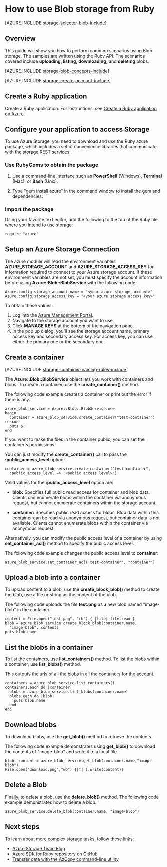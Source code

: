 <properties
	pageTitle="How to use Blob storage from Ruby | Windows Azure"
	description="Learn how to use Blob storage to upload, download, list, and delete blob content. Samples written in Ruby."
	services="storage"
	documentationCenter="ruby"
	authors="tfitzmac"
	manager="wpickett"
	editor="tysonn"/>

<tags
	ms.service="storage"
	ms.date="12/16/2015"
	wacn.date=""/>


# How to use Blob storage from Ruby

[AZURE.INCLUDE [storage-selector-blob-include](../includes/storage-selector-blob-include.md)]

## Overview

This guide will show you how to perform common scenarios using Blob storage. The samples are written using the Ruby API. The scenarios covered include **uploading, listing, downloading,** and **deleting** blobs.

[AZURE.INCLUDE [storage-blob-concepts-include](../includes/storage-blob-concepts-include.md)]

[AZURE.INCLUDE [storage-create-account-include](../includes/storage-create-account-include.md)]

## Create a Ruby application

Create a Ruby application. For instructions,
see [Create a Ruby application on Azure](/documentation/articles/virtual-machines-ruby-rails-web-app-linux).

## Configure your application to access Storage

To use Azure Storage, you need to download and use the Ruby azure package, which includes a set of convenience libraries that communicate with the storage REST services.

### Use RubyGems to obtain the package

1. Use a command-line interface such as **PowerShell** (Windows), **Terminal** (Mac), or **Bash** (Unix).

2. Type "gem install azure" in the command window to install the gem and dependencies.

### Import the package

Using your favorite text editor, add the following to the top of the Ruby file where you intend to use storage:

	require "azure"

## Setup an Azure Storage Connection

The azure module will read the environment variables **AZURE_STORAGE_ACCOUNT** and **AZURE_STORAGE_ACCESS_KEY**
for information required to connect to your Azure storage account. If these environment variables are not set, you must specify the account information before using **Azure::Blob::BlobService** with the following code:

	Azure.config.storage_account_name = "<your azure storage account>"
	Azure.config.storage_access_key = "<your azure storage access key>"


To obtain these values:

1. Log into the [Azure Management Portal](https://manage.windowsazure.cn/).
2. Navigate to the storage account you want to use 
3. Click **MANAGE KEYS** at the bottom of the navigation pane.
4. In the pop up dialog, you'll see the storage account name, primary access key and secondary access key. For access key, you can use either the primary one or the secondary one.

## Create a container

[AZURE.INCLUDE [storage-container-naming-rules-include](../includes/storage-container-naming-rules-include.md)]

The **Azure::Blob::BlobService** object lets you work with containers and blobs. To create a container, use the **create_container()** method.

The following code example creates a container or print out the error if there is any.

	azure_blob_service = Azure::Blob::BlobService.new
	begin
	  container = azure_blob_service.create_container("test-container")
	rescue
	  puts $!
	end

If you want to make the files in the container public, you can set the container's permissions.

You can just modify the <strong>create_container()</strong> call to pass the **:public_access_level** option:

	container = azure_blob_service.create_container("test-container",
	  :public_access_level => "<public access level>")


Valid values for the **:public_access_level** option are:

* **blob:** Specifies full public read access for container and blob data. Clients can enumerate blobs within the container via anonymous request, but cannot enumerate containers within the storage account.

* **container:** Specifies public read access for blobs. Blob data within this container can be read via anonymous request, but container data is not available. Clients cannot enumerate blobs within the container via anonymous request.

Alternatively, you can modify the public access level of a container by using **set_container_acl()** method to specify the public access level.

The following code example changes the public access level to **container**:

	azure_blob_service.set_container_acl('test-container', "container")

## Upload a blob into a container

To upload content to a blob, use the **create_block_blob()** method to create the blob, use a file or string as the content of the blob.

The following code uploads the file **test.png** as a new blob named "image-blob" in the container.

	content = File.open("test.png", "rb") { |file| file.read }
	blob = azure_blob_service.create_block_blob(container.name,
	  "image-blob", content)
	puts blob.name

## List the blobs in a container

To list the containers, use **list_containers()** method.
To list the blobs within a container, use **list_blobs()** method.

This outputs the urls of all the blobs in all the containers for the account.

	containers = azure_blob_service.list_containers()
	containers.each do |container|
	  blobs = azure_blob_service.list_blobs(container.name)
	  blobs.each do |blob|
	    puts blob.name
	  end
	end

## Download blobs

To download blobs, use the **get_blob()** method to retrieve the contents.

The following code example demonstrates using **get_blob()** to download the contents of "image-blob" and write it to a local file.

	blob, content = azure_blob_service.get_blob(container.name,"image-blob")
	File.open("download.png","wb") {|f| f.write(content)}

## Delete a Blob
Finally, to delete a blob, use the **delete_blob()** method. The following code example demonstrates how to delete a blob.

	azure_blob_service.delete_blob(container.name, "image-blob")

## Next steps

To learn about more complex storage tasks, follow these links:

- [Azure Storage Team Blog](http://blogs.msdn.com/b/windowsazurestorage/)
- [Azure SDK for Ruby](https://github.com/WindowsAzure/azure-sdk-for-ruby) repository on GitHub
- [Transfer data with the AzCopy command-line utility](/documentation/articles/storage-use-azcopy)
